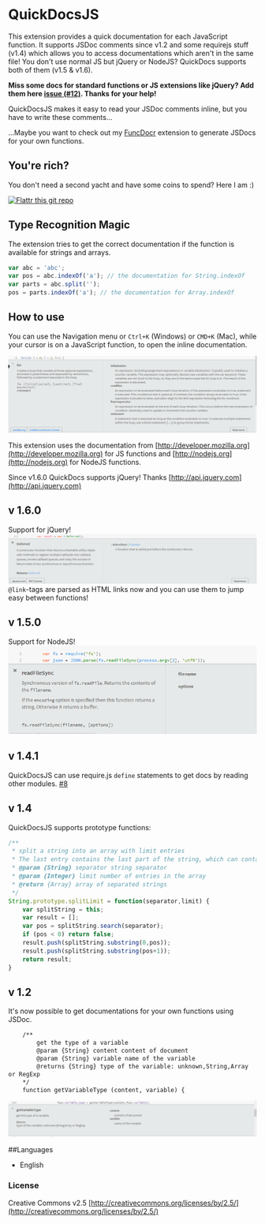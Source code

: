 # QuickDocsJS
This extension provides a quick documentation for each JavaScript function.
It supports JSDoc comments since v1.2 and some requirejs stuff (v1.4) which allows you to access documentations which aren't in the same file!
You don't use normal JS but jQuery or NodeJS? QuickDocs supports both of them (v1.5 & v1.6). 

**Miss some docs for standard functions or JS extensions like jQuery? Add them here [issue (#12)](../../issues/12). Thanks for your help!**

QuickDocsJS makes it easy to read your JSDoc comments inline, but you have to write these comments...

...Maybe you want to check out my [FuncDocr](https://github.com/Wikunia/brackets-FuncDocr) extension to generate JSDocs for your own functions.

## You're rich?
You don't need a second yacht and have some coins to spend? Here I am :)

[![Flattr this git repo](http://api.flattr.com/button/flattr-badge-large.png)](https://flattr.com/submit/auto?user_id=Wikunia&url=https://github.com/Wikunia/brackets-QuickDocsJS&title=Brackets-QuickDocsJS&language=javascript&tags=github&category=software)

## Type Recognition Magic

The extension tries to get the correct documentation if the function is available for strings and arrays.

```javascript
var abc = 'abc';
var pos = abc.indexOf('a'); // the documentation for String.indexOf 
var parts = abc.split('');
pos = parts.indexOf('a'); // the documentation for Array.indexOf
```

## How to use
You can use the Navigation menu or ```Ctrl+K``` (Windows) or ```CMD+K``` (Mac), while your cursor is on a JavaScript function, to open the inline documentation.

![Example](image/example.png?raw=true)

This extension uses the documentation from [http://developer.mozilla.org](http://developer.mozilla.org) for JS functions and [http://nodejs.org](http://nodejs.org) for NodeJS functions.

Since v1.6.0 QuickDocs supports jQuery! Thanks [http://api.jquery.com](http://api.jquery.com)

## v 1.6.0
Support for jQuery!
![jQuery](image/jQuery.png?raw=true)
`@link`-tags are parsed as HTML links now and you can use them to jump easy between functions!

## v 1.5.0
Support for NodeJS!
![NodeJS](image/nodeJS.png?raw=true)

## v 1.4.1
QuickDocsJS can use require.js `define` statements to get docs by reading other modules.
[#8](../../issues/8)


## v 1.4
QuickDocsJS supports prototype functions:
```javascript
/**
 * split a string into an array with limit entries
 * The last entry contains the last part of the string, which can contain the separator)
 * @param {String} separator string separator
 * @param {Integer} limit number of entries in the array
 * @return {Array} array of separated strings
 */
String.prototype.splitLimit = function(separator,limit) {
	var splitString = this;
	var result = [];
	var pos = splitString.search(separator);
	if (pos < 0) return false;
	result.push(splitString.substring(0,pos));
	result.push(splitString.substring(pos+1));
	return result;
}


```

## v 1.2
It's now possible to get documentations for your own functions using JSDoc.
```
    /**
        get the type of a variable
        @param {String} content content of document
        @param {String} variable name of the variable
        @returns {String} type of the variable: unknown,String,Array or RegExp
    */
    function getVariableType (content, variable) {
```

![User functions](image/user_func.png?raw=true)



##Languages
+ English

### License
Creative Commons v2.5
[http://creativecommons.org/licenses/by/2.5/](http://creativecommons.org/licenses/by/2.5/)
